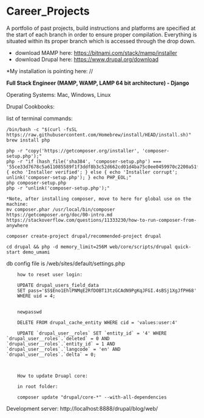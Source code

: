 # Career_Projects
A portfolio of past projects, build instructions and platforms are specified at the start of each branch in order to ensure proper compilation.  Everything is situated within its proper branch which is accessed through the drop down.   

* download MAMP here: https://bitnami.com/stack/mamp/installer
* download Drupal here: https://www.drupal.org/download

*My installation is pointing here: //

<b>Full Stack Engineer (MAMP, WAMP, LAMP 64 bit architecture) - Django</b>

Operating Systems:
Mac, Windows, Linux

Drupal Cookbooks: 


list of terminal commands:

    /bin/bash -c "$(curl -fsSL https://raw.githubusercontent.com/Homebrew/install/HEAD/install.sh)"
    brew install php
  
    php -r "copy('https://getcomposer.org/installer', 'composer-setup.php');"
    php -r "if (hash_file('sha384', 'composer-setup.php') === '55ce33d7678c5a611085589f1f3ddf8b3c52d662cd01d4ba75c0ee0459970c2200a51f492d557530c71c15d8dba01eae') { echo 'Installer verified'; } else { echo 'Installer corrupt'; unlink('composer-setup.php'); } echo PHP_EOL;"
    php composer-setup.php
    php -r "unlink('composer-setup.php');"

    *Note, after installing composer, move to here for global use on the machine: 
    mv composer.phar /usr/local/bin/composer
    https://getcomposer.org/doc/00-intro.md
    https://stackoverflow.com/questions/11333230/how-to-run-composer-from-anywhere

    composer create-project drupal/recommended-project drupal 

    cd drupal && php -d memory_limit=256M web/core/scripts/drupal quick-start demo_umami




db config file is /web/sites/default/settings.php

        how to reset user login:

        UPDATE drupal_users_field_data 
        SET pass='$S$Eno1EhlPNMqE2RfDOBT13tzGCAdN9PgKqJFGI.4sBSj1XgJfPH68' 
        WHERE uid = 4;


        newpasswd

        DELETE FROM drupal_cache_entity WHERE cid = 'values:user:4' 

        UPDATE `drupal_user__roles` SET `entity_id` = '4' WHERE `drupal_user__roles`.`deleted` = 0 AND `drupal_user__roles`.`entity_id` = 1 AND `drupal_user__roles`.`langcode` = 'en' AND `drupal_user__roles`.`delta` = 0; 



        How to update Druapl core:

        in root folder:

        composer update "drupal/core-*" --with-all-dependencies

Development server:
http://localhost:8888/drupal/blog/web/
